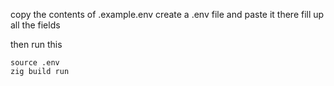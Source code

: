 copy the contents of .example.env
create a .env file and paste it there
fill up all the fields

then run this

```
source .env
zig build run
```
